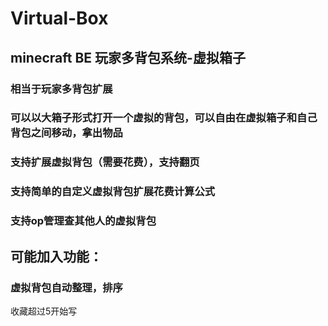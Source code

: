 # Virtual-Box
## minecraft BE 玩家多背包系统-虚拟箱子
### 相当于玩家多背包扩展
### 可以以大箱子形式打开一个虚拟的背包，可以自由在虚拟箱子和自己背包之间移动，拿出物品
### 支持扩展虚拟背包（需要花费），支持翻页
### 支持简单的自定义虚拟背包扩展花费计算公式
### 支持op管理查其他人的虚拟背包
## 可能加入功能：
### 虚拟背包自动整理，排序
收藏超过5开始写
